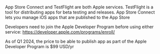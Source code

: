 App Store Connect and TestFlight are both Apple services. TestFlight is a tool for distributing apps for beta testing and releases. App Store Connect lets you manage iOS apps that are published to the App Store

Developers need to join the Apple Developer Program before using either service:
https://developer.apple.com/programs/enroll/

As of Q1 2024, the price to be able to publish app as part of the Apple Developer Program is $99 USD/yr